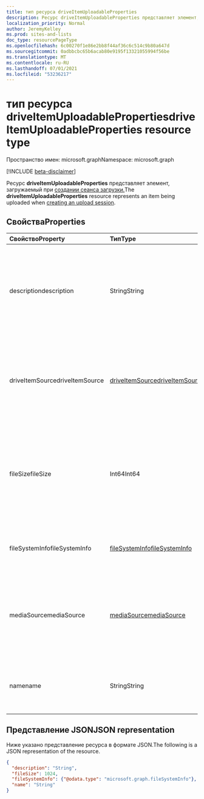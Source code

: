 ```yaml
---
title: тип ресурса driveItemUploadableProperties
description: Ресурс driveItemUploadableProperties представляет элемент, загружаемый при создании сеанса загрузки.
localization_priority: Normal
author: JeremyKelley
ms.prod: sites-and-lists
doc_type: resourcePageType
ms.openlocfilehash: 6c00270f1e86e2bb8f44af36c6c514c9b80a647d
ms.sourcegitcommit: 0adbbcbc65b6acab80e9195f13321055994f56be
ms.translationtype: MT
ms.contentlocale: ru-RU
ms.lasthandoff: 07/01/2021
ms.locfileid: "53236217"
---
```

# <a name="driveitemuploadableproperties-resource-type"></a><span data-ttu-id="c20c2-103">тип ресурса driveItemUploadableProperties</span><span class="sxs-lookup"><span data-stu-id="c20c2-103">driveItemUploadableProperties resource type</span></span>

<span data-ttu-id="c20c2-104">Пространство имен: microsoft.graph</span><span class="sxs-lookup"><span data-stu-id="c20c2-104">Namespace: microsoft.graph</span></span>

[!INCLUDE [beta-disclaimer](../../includes/beta-disclaimer.md)]

<span data-ttu-id="c20c2-105">Ресурс **driveItemUploadableProperties** представляет элемент, загружаемый при [создании сеанса загрузки.](../api/driveitem-createuploadsession.md)</span><span class="sxs-lookup"><span data-stu-id="c20c2-105">The **driveItemUploadableProperties** resource represents an item being uploaded when [creating an upload session](../api/driveitem-createuploadsession.md).</span></span>

## <a name="properties"></a><span data-ttu-id="c20c2-106">Свойства</span><span class="sxs-lookup"><span data-stu-id="c20c2-106">Properties</span></span>

| <span data-ttu-id="c20c2-107">Свойство</span><span class="sxs-lookup"><span data-stu-id="c20c2-107">Property</span></span>     | <span data-ttu-id="c20c2-108">Тип</span><span class="sxs-lookup"><span data-stu-id="c20c2-108">Type</span></span>                              | <span data-ttu-id="c20c2-109">Описание</span><span class="sxs-lookup"><span data-stu-id="c20c2-109">Description</span></span>                                                                                         |
|:-------------|:----------------------------------|:----------------------------------------------------------------------------------------------------|
|<span data-ttu-id="c20c2-110">description</span><span class="sxs-lookup"><span data-stu-id="c20c2-110">description</span></span>   |<span data-ttu-id="c20c2-111">String</span><span class="sxs-lookup"><span data-stu-id="c20c2-111">String</span></span>                             | <span data-ttu-id="c20c2-112">Предоставляет видимое пользователю описание элемента.</span><span class="sxs-lookup"><span data-stu-id="c20c2-112">Provides a user-visible description of the item.</span></span> <span data-ttu-id="c20c2-113">Чтение и запись.</span><span class="sxs-lookup"><span data-stu-id="c20c2-113">Read-write.</span></span> <span data-ttu-id="c20c2-114">Только на OneDrive Personal.</span><span class="sxs-lookup"><span data-stu-id="c20c2-114">Only on OneDrive Personal.</span></span>             |
|<span data-ttu-id="c20c2-115">driveItemSource</span><span class="sxs-lookup"><span data-stu-id="c20c2-115">driveItemSource</span></span>| [<span data-ttu-id="c20c2-116">driveItemSource</span><span class="sxs-lookup"><span data-stu-id="c20c2-116">driveItemSource</span></span>](driveItemSource.md)              | <span data-ttu-id="c20c2-117">Сведения об источнике элемента диска.</span><span class="sxs-lookup"><span data-stu-id="c20c2-117">Information about the drive item source.</span></span> <span data-ttu-id="c20c2-118">Чтение и запись.</span><span class="sxs-lookup"><span data-stu-id="c20c2-118">Read-write.</span></span> <span data-ttu-id="c20c2-119">Только на OneDrive для бизнеса и SharePoint.</span><span class="sxs-lookup"><span data-stu-id="c20c2-119">Only on OneDrive for Business and SharePoint.</span></span>  |
|<span data-ttu-id="c20c2-120">fileSize</span><span class="sxs-lookup"><span data-stu-id="c20c2-120">fileSize</span></span>      |<span data-ttu-id="c20c2-121">Int64</span><span class="sxs-lookup"><span data-stu-id="c20c2-121">Int64</span></span>                              | <span data-ttu-id="c20c2-122">Предоставляет ожидаемый размер файла для выполнения проверки квоты перед отправкой.</span><span class="sxs-lookup"><span data-stu-id="c20c2-122">Provides an expected file size to perform a quota check prior to upload.</span></span> <span data-ttu-id="c20c2-123">Только на OneDrive Personal.</span><span class="sxs-lookup"><span data-stu-id="c20c2-123">Only on OneDrive Personal.</span></span> |
|<span data-ttu-id="c20c2-124">fileSystemInfo</span><span class="sxs-lookup"><span data-stu-id="c20c2-124">fileSystemInfo</span></span>|[<span data-ttu-id="c20c2-125">fileSystemInfo</span><span class="sxs-lookup"><span data-stu-id="c20c2-125">fileSystemInfo</span></span>](filesysteminfo.md)| <span data-ttu-id="c20c2-p104">Сведения о файловой системе на клиенте. Чтение и запись.</span><span class="sxs-lookup"><span data-stu-id="c20c2-p104">File system information on client. Read-write.</span></span>                                                      |
|<span data-ttu-id="c20c2-128">mediaSource</span><span class="sxs-lookup"><span data-stu-id="c20c2-128">mediaSource</span></span>  | [<span data-ttu-id="c20c2-129">mediaSource</span><span class="sxs-lookup"><span data-stu-id="c20c2-129">mediaSource</span></span>](mediaSource.md)                    | <span data-ttu-id="c20c2-130">Сведения о источниках мультимедиа.</span><span class="sxs-lookup"><span data-stu-id="c20c2-130">Media source information.</span></span> <span data-ttu-id="c20c2-131">Чтение и запись.</span><span class="sxs-lookup"><span data-stu-id="c20c2-131">Read-write.</span></span> <span data-ttu-id="c20c2-132">Только на OneDrive для бизнеса и SharePoint.</span><span class="sxs-lookup"><span data-stu-id="c20c2-132">Only on OneDrive for Business and SharePoint.</span></span>                 |
|<span data-ttu-id="c20c2-133">name</span><span class="sxs-lookup"><span data-stu-id="c20c2-133">name</span></span>          |<span data-ttu-id="c20c2-134">String</span><span class="sxs-lookup"><span data-stu-id="c20c2-134">String</span></span>                             | <span data-ttu-id="c20c2-p106">Имя элемента (имя и расширение файла). Чтение и запись.</span><span class="sxs-lookup"><span data-stu-id="c20c2-p106">The name of the item (filename and extension). Read-write.</span></span>                                          |

## <a name="json-representation"></a><span data-ttu-id="c20c2-137">Представление JSON</span><span class="sxs-lookup"><span data-stu-id="c20c2-137">JSON representation</span></span>

<span data-ttu-id="c20c2-138">Ниже указано представление ресурса в формате JSON.</span><span class="sxs-lookup"><span data-stu-id="c20c2-138">The following is a JSON representation of the resource.</span></span>

<!-- {
  "blockType": "resource",
  "optionalProperties": [

  ],
  "@odata.type": "microsoft.graph.driveItemUploadableProperties",
  "baseType": null
}-->

```json
{
  "description": "String",
  "fileSize": 1024,
  "fileSystemInfo": {"@odata.type": "microsoft.graph.fileSystemInfo"},
  "name": "String"
}
```

<!-- uuid: 16cd6b66-4b1a-43a1-adaf-3a886856ed98
2019-02-04 14:57:30 UTC -->
<!-- {
  "type": "#page.annotation",
  "description": "driveItemUploadableProperties resource",
  "keywords": "driveItemUploadableProperties,createUploadSession",
  "section": "documentation",
  "tocPath": ""
}-->

